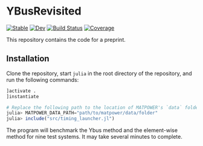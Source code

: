 # YBusRevisited

[![Stable](https://img.shields.io/badge/docs-stable-blue.svg)](https://YBusRevisited.github.io/YBusRevisited.jl/stable)
[![Dev](https://img.shields.io/badge/docs-dev-blue.svg)](https://YBusRevisited.github.io/YBusRevisited.jl/dev)
[![Build Status](https://github.com/YBusRevisited/YBusRevisited.jl/actions/workflows/CI.yml/badge.svg?branch=main)](https://github.com/YBusRevisited/YBusRevisited.jl/actions/workflows/CI.yml?query=branch%3Amain)
[![Coverage](https://codecov.io/gh/YBusRevisited/YBusRevisited.jl/branch/main/graph/badge.svg)](https://codecov.io/gh/YBusRevisited/YBusRevisited.jl)


This repository contains the code for a preprint.

## Installation

Clone the repository, start `julia` in the root directory of the repository,
and run the following commands:

```julia
]activate .
]instantiate

# Replace the following path to the location of MATPOWER's `data` folder on your machine
julia> MATPOWER_DATA_PATH="path/to/matpower/data/folder"
julia> include("src/timing_launcher.jl")
```

The program will benchmark the Ybus method and the element-wise method for nine
test systems. It may take several minutes to complete.
